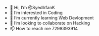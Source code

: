 - 👋 Hi, I’m @SyedIrfanK
- 👀 I’m interested in Coding
- 🌱 I’m currently learning Web Devlopment
- 💞️ I’m looking to collaborate on Hacking
- 📫 How to reach me 7298393914

<!---
SyedIrfanK/SyedIrfanK is a ✨ special ✨ repository because its `README.md` (this file) appears on your GitHub profile.
You can click the Preview link to take a look at your changes.
--->

